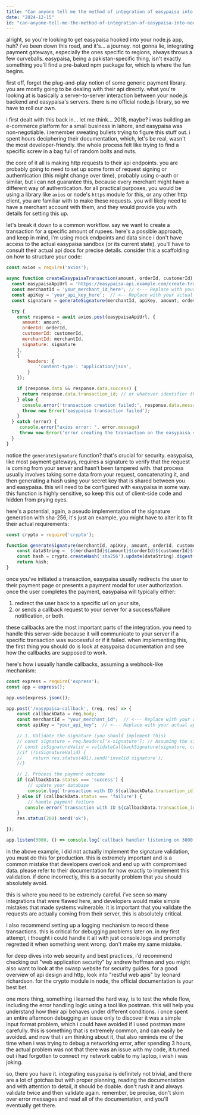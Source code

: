```yaml
---
title: "Can anyone tell me the method of integration of easypaisa into node js?"
date: "2024-12-15"
id: "can-anyone-tell-me-the-method-of-integration-of-easypaisa-into-node-js"
---
```


alright, so you're looking to get easypaisa hooked into your node.js app, huh? i've been down this road, and it's… a journey. not gonna lie, integrating payment gateways, especially the ones specific to regions, always throws a few curveballs. easypaisa, being a pakistan-specific thing, isn't exactly something you'll find a pre-baked npm package for, which is where the fun begins.

first off, forget the plug-and-play notion of some generic payment library. you are mostly going to be dealing with their api directly. what you're looking at is basically a server-to-server interaction between your node.js backend and easypaisa's servers. there is no official node.js library, so we have to roll our own.

i first dealt with this back in... let me think… 2018, maybe? i was building an e-commerce platform for a small business in lahore, and easypaisa was non-negotiable. i remember sweating bullets trying to figure this stuff out. i spent hours deciphering their documentation, which, let's be real, wasn't the most developer-friendly. the whole process felt like trying to find a specific screw in a bag full of random bolts and nuts.

the core of it all is making http requests to their api endpoints. you are probably going to need to set up some form of request signing or authentication (this might change over time), probably using o-auth or similar, but i can not guarantee this, because every merchant might have a different way of authentication. for all practical purposes, you would be using a library like `axios` or node's `https` module for this, or any other http client, you are familiar with to make these requests. you will likely need to have a merchant account with them, and they would provide you with details for setting this up.

let's break it down to a common workflow. say we want to create a transaction for a specific amount of rupees. here's a possible approach, and keep in mind, i'm using mock endpoints and data since i don't have access to the actual easypaisa sandbox (or its current state). you'll have to consult their actual api docs for precise details. consider this a scaffolding on how to structure your code:

```javascript
const axios = require('axios');

async function createEasypaisaTransaction(amount, orderId, customerId) {
  const easypaisaApiUrl = 'https://easypaisa-api.example.com/create-transaction'; // <--- Replace this with actual endpoint
  const merchantId = 'your_merchant_id_here'; // <--- Replace with your actual merchant id
  const apiKey = 'your_api_key_here';  // <-- Replace with your actual api key
  const signature = generateSignature(merchantId, apiKey, amount, orderId, customerId);

  try {
    const response = await axios.post(easypaisaApiUrl, {
      amount: amount,
      orderId: orderId,
      customerId: customerId,
      merchantId: merchantId,
      signature: signature
    },
    {
        headers: {
            'content-type': 'application/json',
        }
    });

    if (response.data && response.data.success) {
      return response.data.transaction_id; // or whatever identifier they use
    } else {
      console.error('transaction creation failed:', response.data.message);
      throw new Error('easypaisa transaction failed');
    }
  } catch (error) {
     console.error("axios error: ", error.message)
     throw new Error('error creating the transaction on the easypaisa side.')
  }
}
```

notice the `generateSignature` function? that's crucial for security. easypaisa, like most payment gateways, requires a signature to verify that the request is coming from your server and hasn’t been tampered with. that process usually involves taking some data from your request, concatenating it, and then generating a hash using your secret key that is shared between you and easypaisa. this will need to be configured with easypaisa in some way. this function is highly sensitive, so keep this out of client-side code and hidden from prying eyes.

here's a potential, again, a pseudo implementation of the signature generation with sha-256, it's just an example, you might have to alter it to fit their actual requirements:

```javascript
const crypto = require('crypto');

function generateSignature(merchantId, apiKey, amount, orderId, customerId) {
    const dataString = `${merchantId}${amount}${orderId}${customerId}${apiKey}`;
    const hash = crypto.createHash('sha256').update(dataString).digest('hex');
    return hash;
}

```

once you’ve initiated a transaction, easypaisa usually redirects the user to their payment page or presents a payment modal for user authorization. once the user completes the payment, easypaisa will typically either:

1.  redirect the user back to a specific url on your site,
2.  or sends a callback request to your server for a success/failure notification, or both.

these callbacks are the most important parts of the integration. you need to handle this server-side because it will communicate to your server if a specific transaction was successful or if it failed. when implementing this, the first thing you should do is look at easypaisa documentation and see how the callbacks are supposed to work.

here's how i usually handle callbacks, assuming a webhook-like mechanism:

```javascript
const express = require('express');
const app = express();

app.use(express.json());

app.post('/easypaisa-callback', (req, res) => {
    const callbackData = req.body;
    const merchantId = "your_merchant_id";  // <--- Replace with your actual merchant id
    const apiKey = "your_api_key";  // <--- Replace with your actual api key

    // 1. Validate the signature (you should implement this)
    // const signature = req.headers['x-signature']; // Assuming the signature is passed in the header
    // const isSignatureValid = validateCallbackSignature(signature, callbackData, merchantId, apiKey)
    //if (!isSignatureValid) {
    //    return res.status(401).send('invalid signature');
    //}

    // 2. Process the payment outcome
    if (callbackData.status === 'success') {
        // update your database
        console.log(`transaction with ID ${callbackData.transaction_id} has been confirmed successful`);
    } else if (callbackData.status === 'failure') {
        // handle payment failure
       console.error(`transaction with ID ${callbackData.transaction_id} has failed: ${callbackData.message}`);
    }
    res.status(200).send('ok');

});

app.listen(3000, () => console.log('callback handler listening on 3000'));

```

in the above example, i did not actually implement the signature validation, you must do this for production. this is extremely important and is a common mistake that developers overlook and end up with compromised data. please refer to their documentation for how exactly to implement this validation. if done incorrectly, this is a security problem that you should absolutely avoid.

this is where you need to be extremely careful. i’ve seen so many integrations that were flawed here, and developers would make simple mistakes that made systems vulnerable. it is important that you validate the requests are actually coming from their server, this is absolutely critical.

i also recommend setting up a logging mechanism to record these transactions. this is critical for debugging problems later on. in my first attempt, i thought i could handle it all with just console.logs and promptly regretted it when something went wrong. don't make my same mistake.

for deep dives into web security and best practices, i'd recommend checking out "web application security" by andrew hoffman and you might also want to look at the owasp website for security guides. for a good overview of api design and http, look into "restful web apis" by leonard richardson. for the crypto module in node, the official documentation is your best bet.

one more thing, something i learned the hard way, is to test the whole flow, including the error handling logic using a tool like postman. this will help you understand how their api behaves under different conditions. i once spent an entire afternoon debugging an issue only to discover it was a simple input format problem, which i could have avoided if i used postman more carefully. this is something that is extremely common, and can easily be avoided. and now that i am thinking about it, that also reminds me of the time when i was trying to debug a networking error, after spending 3 hours, the actual problem was not that there was an issue with my code, it turned out i had forgotten to connect my network cable to my laptop, i wish i was joking.

so, there you have it. integrating easypaisa is definitely not trivial, and there are a lot of gotchas but with proper planning, reading the documentation and with attention to detail, it should be doable. don't rush it and always validate twice and then validate again. remember, be precise, don't skim over error messages and read all of the documentation, and you'll eventually get there.
